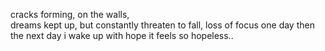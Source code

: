 cracks forming, on the walls,  
dreams kept up, but constantly threaten to fall,
loss of focus one day then the next day i wake up with hope it feels so hopeless..